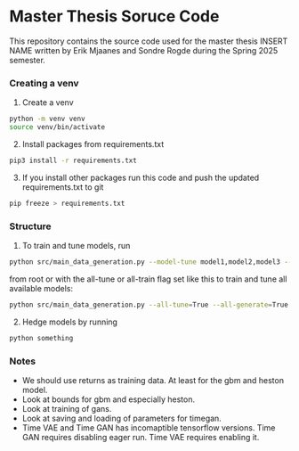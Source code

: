 # Master Thesis Soruce Code
This repository contains the source code used for the master thesis INSERT NAME written by Erik Mjaanes and Sondre Rogde during the Spring 2025 semester.

### Creating a venv
1. Create a venv 
```sh
python -m venv venv
source venv/bin/activate
```
2. Install packages from requirements.txt
```sh
pip3 install -r requirements.txt
```
3. If you install other packages run this code and push the updated requirements.txt to git
```sh
pip freeze > requirements.txt
```



### Structure
1. To train and tune models, run 
```sh
python src/main_data_generation.py --model-tune model1,model2,model3 --model-generate model1,model2,model3
``` 
from root or with the all-tune or all-train flag set like this to train and tune all available models:
```sh
python src/main_data_generation.py --all-tune=True --all-generate=True
```
2. Hedge models by running
```sh
python something
```

### Notes
- We should use returns as training data. At least for the gbm and heston model.
- Look at bounds for gbm and especially heston.
- Look at training of gans.
- Look at saving and loading of parameters for timegan.
- Time VAE and Time GAN has incomaptible tensorflow versions. Time GAN requires disabling eager run. Time VAE requires enabling it.